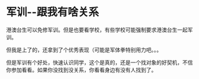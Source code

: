 # 军训--跟我有啥关系

港澳台生可以免修军训。但是也要看学校，有些学校可能强制要求港澳台生一起军训。

但我是上了的，还拿到了个优秀表现（可能是军体拳特别用力吧。。。

但是军训有个好处，快速认识同学，这个是真的，还是一个找对象的好契机，不信你参加看看。如果你没找到没关系，你看看身边有没有人找到了。
